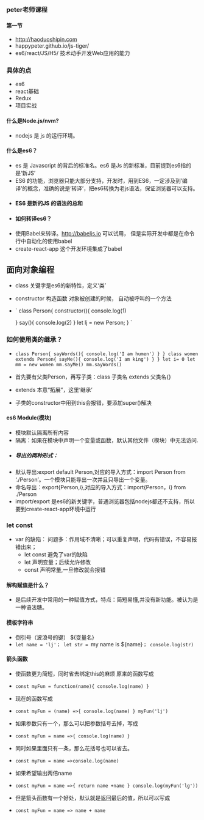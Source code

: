 ### peter老师课程

#### 第一节
* http://haoduoshipin.com
* happypeter.github.io/js-tiger/
* es6/react/JS/H5/ 技术动手开发Web应用的能力
### 具体的点
* es6
* react基础
* Redux
* 项目实战
#### 什么是Node.js/nvm?
* nodejs 是 js 的运行环境。
#### 什么是es6？
* es 是 Javascript 的背后的标准名。es6 是Js 的新标准，目前提到es6指的是‘新JS’
* ES6 的功能，浏览器只能大部分支持，开发时，用到ES6，一定涉及到’编译’的概念，准确的说是‘转译’，把es6转换为老js语法，保证浏览器可以支持。
* #### ES6 是新的JS 的语法的总和
* #### 如何转译es6？
* 使用Babel来转译。http://babeljs.io 可以试用，  但是实际开发中都是在命令行中自动化的使用babel
* create-react-app 这个开发环境集成了babel


## 面向对象编程
* class 关键字是es6的新特性，定义‘类’
* constructor 构造函数 对象被创建的时候， 自动被呼叫的一个方法
* `
class Person{
  constructor(){
    console.log(1)

  }
  say(){
    console.log(2)
  }
  let lj = new Person;
}
`
### 如何使用类的继承？
* `
class Person{
  sayWords(){
    console.log('I am humen')
  }
}
class women extends Person{
  sayMe(){
    console.log('I am king')
  }
}
let i= 0
let mm = new women
mm.sayMe()
mm.sayWords()
`
* 首先要有父类Person，再写子类：class 子类名 extends 父类名{}
* extends 本意“拓展”，这里‘继承’

* 子类的constructor中用到this会报错，要添加super()解决


#### es6 Module(模块)
* 模块默认隔离所有内容
* 隔离：如果在模块中声明一个变量或函数，默认其他文件（模块）中无法访问.
* ##### 导出的两种形式：
* 默认导出:export default Person,对应的导入方式：import Person from ‘./Person’。一个模块只能导出一次并且只导出一个变量。
* 命名导出：export{Person,i},对应的导入方式：import{Person，i} from ./Person
* import/export 是es6的新关键字，普通浏览器包括nodejs都还不支持，所以要到create-react-app环境中运行

### let const
* var 的缺陷：
  问题多：作用域不清晰；可以重复声明，代码有错误，不容易报错出来；
  * let const 避免了var的缺陷
  * let 声明变量；后续允许修改
  * const 声明常量,一旦修改就会报错
#### 解构赋值是什么？
* 是后续开发中常用的一种赋值方式，特点：简短易懂,并没有新功能。被认为是一种语法糖。

#### 模板字符串
* 倒引号（波浪号的键）  ${变量名}
* `let name = 'lj'；
let str = `my name is ${name}`；
console.log(str)
`

#### 箭头函数
* 使函数更为简短，同时省去绑定this的麻烦
原来的函数写成
* `const myFun = function(name){
  console.log(name)
}
`
* 现在的函数写成
* `const myFun = (name) =>{
  console.log(name)
}
myFun('lj')
`
* 如果参数只有一个，那么可以把参数括号去掉，写成

* `const myFun = name =>{
  console.log(name)
}
`
* 同时如果里面只有一条，那么花括号也可以省去。
* `const myFun = name =>console.log(name)
`
* 如果希望输出两倍name
* `const myFun = name =>{
  return name +name
}
console.log(myFun('lg'))
`
* 但是箭头函数有一个好处，默认就是返回最后的值，所以可以写成
* `const myFun = name => name + name
`
